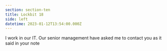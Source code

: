```yaml
---
section: section-ten
title: Lockbit 18
side: left
datetime: 2023-01-12T13:54:00.000Z
---
```

I work in our IT. Our senior management have asked me to contact you as it said in your note
